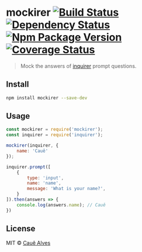 # mockirer [![Build Status](https://travis-ci.org/ceasbz/mockirer.svg?branch=master)](https://travis-ci.org/ceasbz/mockirer) [![Dependency Status](https://david-dm.org/ceasbz/mockirer.svg?style=flat-square)](https://david-dm.org/ceasbz/mockirer) [![Npm Package Version](https://img.shields.io/npm/v/mockirer.svg?style=flat-square)](https://www.npmjs.org/package/mockirer) [![Coverage Status](https://coveralls.io/repos/github/ceasbz/mockirer/badge.svg?branch=master)](https://coveralls.io/github/ceasbz/mockirer?branch=master)

> Mock the answers of [inquirer](https://github.com/SBoudrias/Inquirer.js) prompt questions.

## Install
```bash
npm install mockirer --save-dev
```

## Usage
```js
const mockirer = require('mockirer');
const inquirer = require('inquirer');

mockirer(inquirer, {
	name: 'Cauê'
});

inquirer.prompt([
	{
		type: 'input',
		name: 'name',
		message: 'What is your name?',
	}
]).then(answers => {
	console.log(answers.name); // Cauê
})
```

## License

MIT © [Cauê Alves](https://twitter.com/ceasbz)
